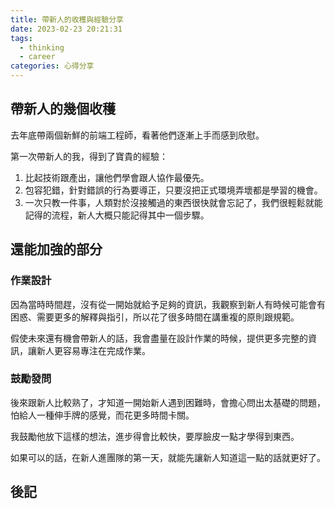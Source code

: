 ```yaml
---
title: 帶新人的收穫與經驗分享
date: 2023-02-23 20:21:31
tags:
  - thinking
  - career
categories: 心得分享
---
```


## 帶新人的幾個收穫

去年底帶兩個新鮮的前端工程師，看著他們逐漸上手而感到欣慰。

第一次帶新人的我，得到了寶貴的經驗：
<!-- more -->
1. 比起技術跟產出，讓他們學會跟人協作最優先。
2. 包容犯錯，針對錯誤的行為要導正，只要沒把正式環境弄壞都是學習的機會。
3. 一次只教一件事，人類對於沒接觸過的東西很快就會忘記了，我們很輕鬆就能記得的流程，新人大概只能記得其中一個步驟。

## 還能加強的部分

### 作業設計
因為當時時間趕，沒有從一開始就給予足夠的資訊，我觀察到新人有時候可能會有困惑、需要更多的解釋與指引，所以花了很多時間在講重複的原則跟規範。

假使未來還有機會帶新人的話，我會盡量在設計作業的時候，提供更多完整的資訊，讓新人更容易專注在完成作業。

### 鼓勵發問

後來跟新人比較熟了，才知道一開始新人遇到困難時，會擔心問出太基礎的問題，怕給人一種伸手牌的感覺，而花更多時間卡關。

我鼓勵他放下這樣的想法，進步得會比較快，要厚臉皮一點才學得到東西。

如果可以的話，在新人進團隊的第一天，就能先讓新人知道這一點的話就更好了。

## 後記

